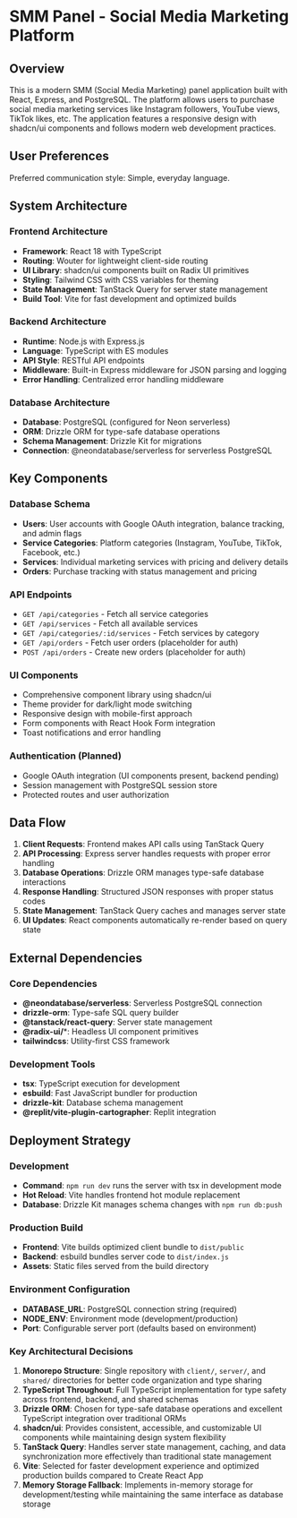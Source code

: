 # SMM Panel - Social Media Marketing Platform

## Overview

This is a modern SMM (Social Media Marketing) panel application built with React, Express, and PostgreSQL. The platform allows users to purchase social media marketing services like Instagram followers, YouTube views, TikTok likes, etc. The application features a responsive design with shadcn/ui components and follows modern web development practices.

## User Preferences

Preferred communication style: Simple, everyday language.

## System Architecture

### Frontend Architecture
- **Framework**: React 18 with TypeScript
- **Routing**: Wouter for lightweight client-side routing
- **UI Library**: shadcn/ui components built on Radix UI primitives
- **Styling**: Tailwind CSS with CSS variables for theming
- **State Management**: TanStack Query for server state management
- **Build Tool**: Vite for fast development and optimized builds

### Backend Architecture
- **Runtime**: Node.js with Express.js
- **Language**: TypeScript with ES modules
- **API Style**: RESTful API endpoints
- **Middleware**: Built-in Express middleware for JSON parsing and logging
- **Error Handling**: Centralized error handling middleware

### Database Architecture
- **Database**: PostgreSQL (configured for Neon serverless)
- **ORM**: Drizzle ORM for type-safe database operations
- **Schema Management**: Drizzle Kit for migrations
- **Connection**: @neondatabase/serverless for serverless PostgreSQL

## Key Components

### Database Schema
- **Users**: User accounts with Google OAuth integration, balance tracking, and admin flags
- **Service Categories**: Platform categories (Instagram, YouTube, TikTok, Facebook, etc.)
- **Services**: Individual marketing services with pricing and delivery details
- **Orders**: Purchase tracking with status management and pricing

### API Endpoints
- `GET /api/categories` - Fetch all service categories
- `GET /api/services` - Fetch all available services
- `GET /api/categories/:id/services` - Fetch services by category
- `GET /api/orders` - Fetch user orders (placeholder for auth)
- `POST /api/orders` - Create new orders (placeholder for auth)

### UI Components
- Comprehensive component library using shadcn/ui
- Theme provider for dark/light mode switching
- Responsive design with mobile-first approach
- Form components with React Hook Form integration
- Toast notifications and error handling

### Authentication (Planned)
- Google OAuth integration (UI components present, backend pending)
- Session management with PostgreSQL session store
- Protected routes and user authorization

## Data Flow

1. **Client Requests**: Frontend makes API calls using TanStack Query
2. **API Processing**: Express server handles requests with proper error handling
3. **Database Operations**: Drizzle ORM manages type-safe database interactions
4. **Response Handling**: Structured JSON responses with proper status codes
5. **State Management**: TanStack Query caches and manages server state
6. **UI Updates**: React components automatically re-render based on query state

## External Dependencies

### Core Dependencies
- **@neondatabase/serverless**: Serverless PostgreSQL connection
- **drizzle-orm**: Type-safe SQL query builder
- **@tanstack/react-query**: Server state management
- **@radix-ui/***: Headless UI component primitives
- **tailwindcss**: Utility-first CSS framework

### Development Tools
- **tsx**: TypeScript execution for development
- **esbuild**: Fast JavaScript bundler for production
- **drizzle-kit**: Database schema management
- **@replit/vite-plugin-cartographer**: Replit integration

## Deployment Strategy

### Development
- **Command**: `npm run dev` runs the server with tsx in development mode
- **Hot Reload**: Vite handles frontend hot module replacement
- **Database**: Drizzle Kit manages schema changes with `npm run db:push`

### Production Build
- **Frontend**: Vite builds optimized client bundle to `dist/public`
- **Backend**: esbuild bundles server code to `dist/index.js`
- **Assets**: Static files served from the build directory

### Environment Configuration
- **DATABASE_URL**: PostgreSQL connection string (required)
- **NODE_ENV**: Environment mode (development/production)
- **Port**: Configurable server port (defaults based on environment)

### Key Architectural Decisions

1. **Monorepo Structure**: Single repository with `client/`, `server/`, and `shared/` directories for better code organization and type sharing
2. **TypeScript Throughout**: Full TypeScript implementation for type safety across frontend, backend, and shared schemas
3. **Drizzle ORM**: Chosen for type-safe database operations and excellent TypeScript integration over traditional ORMs
4. **shadcn/ui**: Provides consistent, accessible, and customizable UI components while maintaining design system flexibility
5. **TanStack Query**: Handles server state management, caching, and data synchronization more effectively than traditional state management
6. **Vite**: Selected for faster development experience and optimized production builds compared to Create React App
7. **Memory Storage Fallback**: Implements in-memory storage for development/testing while maintaining the same interface as database storage